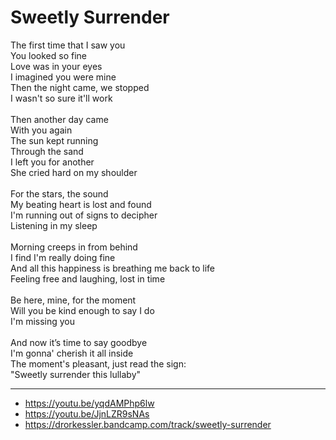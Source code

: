 # Sweetly Surrender

The first time that I saw you\
You looked so fine\
Love was in your eyes\
I imagined you were mine\
Then the night came, we stopped\
I wasn't so sure it'll work\
\
Then another day came\
With you again\
The sun kept running\
Through the sand\
I left you for another\
She cried hard on my shoulder\
\
For the stars, the sound\
My beating heart is lost and found\
I'm running out of signs to decipher\
Listening in my sleep\
\
Morning creeps in from behind\
I find I'm really doing fine\
And all this happiness is breathing me back to life\
Feeling free and laughing, lost in time\
\
Be here, mine, for the moment\
Will you be kind enough to say I do\
I'm missing you\
\
And now it’s time to say goodbye\
I'm gonna' cherish it all inside\
The moment's pleasant, just read the sign:\
"Sweetly surrender this lullaby"

---
- https://youtu.be/yqdAMPhp6lw
- https://youtu.be/JjnLZR9sNAs
- https://drorkessler.bandcamp.com/track/sweetly-surrender
